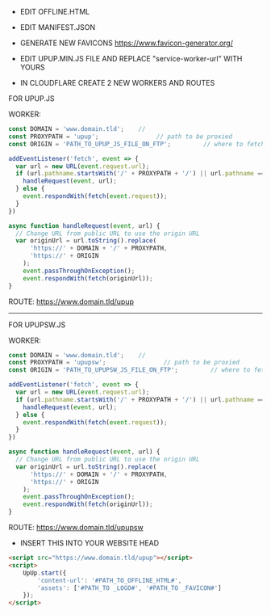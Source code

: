 - EDIT OFFLINE.HTML

- EDIT MANIFEST.JSON

- GENERATE NEW FAVICONS https://www.favicon-generator.org/ 

- EDIT UPUP.MIN.JS FILE AND REPLACE "service-worker-url" WITH YOURS

- IN CLOUDFLARE CREATE 2 NEW WORKERS AND ROUTES

FOR UPUP.JS

WORKER:
```javascript
const DOMAIN = 'www.domain.tld';    //
const PROXYPATH = 'upup';                // path to be proxied
const ORIGIN = 'PATH_TO_UPUP_JS_FILE_ON_FTP';         // where to fetch content from

addEventListener('fetch', event => {
  var url = new URL(event.request.url);
  if (url.pathname.startsWith('/' + PROXYPATH + '/') || url.pathname === '/' + PROXYPATH) {
    handleRequest(event, url);
  } else {
    event.respondWith(fetch(event.request));
  }
})

async function handleRequest(event, url) {
  // Change URL from public URL to use the origin URL
  var originUrl = url.toString().replace(
      'https://' + DOMAIN + '/' + PROXYPATH, 
      'https://' + ORIGIN
    );
    event.passThroughOnException();
    event.respondWith(fetch(originUrl));
}
```

ROUTE:
https://www.domain.tld/upup


------------------------------------------------


FOR UPUPSW.JS

WORKER:
```javascript
const DOMAIN = 'www.domain.tld';    //
const PROXYPATH = 'upupsw';                // path to be proxied
const ORIGIN = 'PATH_TO_UPUPSW_JS_FILE_ON_FTP';         // where to fetch content from

addEventListener('fetch', event => {
  var url = new URL(event.request.url);
  if (url.pathname.startsWith('/' + PROXYPATH + '/') || url.pathname === '/' + PROXYPATH) {
    handleRequest(event, url);
  } else {
    event.respondWith(fetch(event.request));
  }
})

async function handleRequest(event, url) {
  // Change URL from public URL to use the origin URL
  var originUrl = url.toString().replace(
      'https://' + DOMAIN + '/' + PROXYPATH, 
      'https://' + ORIGIN
    );
    event.passThroughOnException();
    event.respondWith(fetch(originUrl));
}
```

ROUTE:
https://www.domain.tld/upupsw




- INSERT THIS INTO YOUR WEBSITE HEAD
```html
<script src="https://www.domain.tld/upup"></script>
<script>
    UpUp.start({
        'content-url': '#PATH_TO_OFFLINE_HTML#',
        'assets': ['#PATH_TO _LOGO#', '#PATH_TO _FAVICON#']
    });
</script>
```

